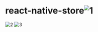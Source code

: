 # react-native-store![1](https://user-images.githubusercontent.com/108010353/218328171-8f89aa14-4459-47c1-8076-b81032ba06aa.PNG)
![2](https://user-images.githubusercontent.com/108010353/218328174-0a96c137-91f3-4566-98cd-b22ca68b688b.PNG)
![3](https://user-images.githubusercontent.com/108010353/218328176-80d8eff0-b3c6-4190-a3dc-3ccc4efe24f8.PNG)
